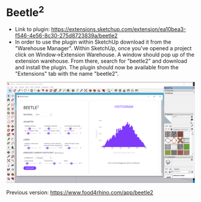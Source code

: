 # Beetle<sup>2</sup>

- Link to plugin: https://extensions.sketchup.com/extension/ea10bea3-f546-4e56-8c30-275d8723839a/beetle2
- In order to use the plugin within SketchUp download it from the "Warehouse Manager". Within SketchUp, once you've opened a project click on Window->Extension Warehouse. A window should pop up of the extension warehouse. From there, search for "beetle2" and download and install the plugin. The plugin should now be available from the "Extensions" tab with the name "beetle2".

![Screenshot](screenshots/main.PNG)

Previous version: <https://www.food4rhino.com/app/beetle2>
